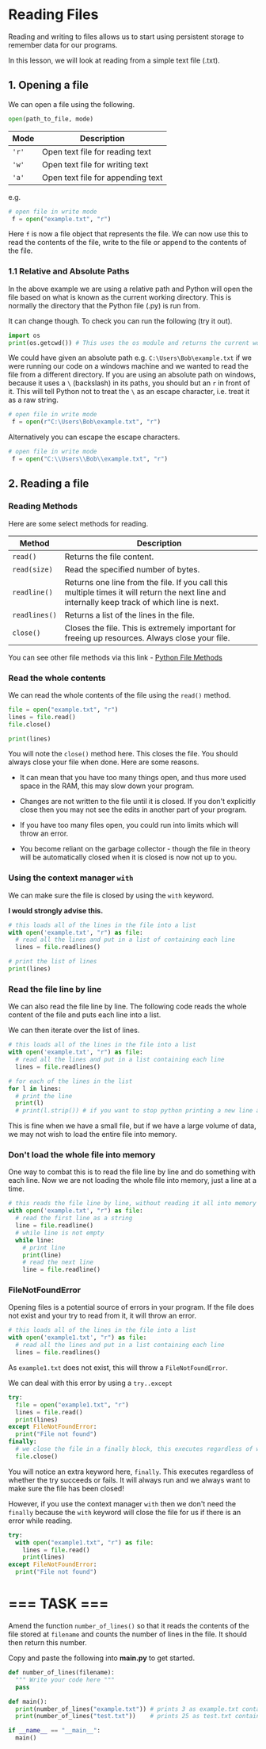 # Reading Files

Reading and writing to files allows us to start using persistent storage to remember data for our programs.

In this lesson, we will look at reading from a simple text file (.txt).

## 1. Opening a file

We can open a file using the following.

```python
open(path_to_file, mode)
```

| Mode | Description |
| -- | -- |
|``'r'`` | Open text file for reading text |
|``'w'`` | Open text file for writing text |
|``'a'`` | Open text file for appending text |

e.g.

```python
# open file in write mode
 f = open("example.txt", "r")
```

Here ``f`` is now a file object that represents the file. We can now use this to read the contents of the file, write to the file or append to the contents of the file.

### 1.1 Relative and Absolute Paths

In the above example we are using a relative path and Python will open the file based on what is known as the current working directory. This is normally the directory that the Python file (.py) is run from. 

It can change though. To check you can run the following (try it out).

```python
import os
print(os.getcwd()) # This uses the os module and returns the current working directory.
```

We could have given an absolute path e.g. ``C:\Users\Bob\example.txt`` if we were running our code on a windows machine and we wanted to read the file from a different directory. If you are using an absolute path on windows, because it uses a ``\`` (backslash) in its paths, you should but an ``r`` in front of it. This will tell Python not to treat the ``\`` as an escape character, i.e. treat it as a raw string.

```python
# open file in write mode
 f = open(r"C:\Users\Bob\example.txt", "r")
```
Alternatively you can escape the escape characters.
```python
# open file in write mode
 f = open("C:\\Users\\Bob\\example.txt", "r")
```

## 2. Reading a file

### Reading Methods 

Here are some select methods for reading. 

| Method | Description |
| -- | -- |
| ``read()`` | Returns the file content. |
| ``read(size)`` | Read the specified number of bytes. |
| ``readline()`` | Returns one line from the file. If you call this multiple times it will return the next line and internally keep track of which line is next. |
| ``readlines()`` | Returns a list of the lines in the file. |
| ``close()`` | Closes the file. This is extremely important for freeing up resources. Always close your file.

You can see other file methods via this link - [Python File Methods](https://www.w3schools.com/python/python_ref_file.asp)

### Read the whole contents

We can read the whole contents of the file using the ``read()`` method.

```python
file = open("example.txt", "r")
lines = file.read()
file.close()

print(lines)
```
You will note the ``close()`` method here. This closes the file. You should always close your file when done. Here are some reasons.

- It can mean that you have too many things open, and thus more used space in the RAM, this may slow down your program.

- Changes are not written to the file until it is closed. If you don't explicitly close then you may not see the edits in another part of your program.

- If you have too many files open, you could run into limits which will throw an error.

- You become reliant on the garbage collector - though the file in theory will be automatically closed when it is closed is now not up to you. 




### Using the context manager ``with``
We can make sure the file is closed by using the ``with`` keyword. 

**I would strongly advise this.**
```python
# this loads all of the lines in the file into a list
with open('example.txt', "r") as file:
  # read all the lines and put in a list of containing each line
  lines = file.readlines()

# print the list of lines
print(lines)
```

### Read the file line by line

We can also read the file line by line. The following code reads the whole content of the file and puts each line into a list.

We can then iterate over the list of lines.

```python
# this loads all of the lines in the file into a list
with open('example.txt', "r") as file:
  # read all the lines and put in a list containing each line
  lines = file.readlines()

# for each of the lines in the list
for l in lines:
  # print the line
  print(l)
  # print(l.strip()) # if you want to stop python printing a new line after each line
```

This is fine when we have a small file, but if we have a large volume of data, we may not wish to load the entire file into memory.

### Don't load the whole file into memory

One way to combat this is to read the file line by line and do something with each line. Now we are not loading the whole file into memory, just a line at a time.

```python
# this reads the file line by line, without reading it all into memory at once
with open('example.txt', "r") as file:
  # read the first line as a string
  line = file.readline()
  # while line is not empty
  while line:
    # print line
    print(line)
    # read the next line
    line = file.readline()
```

### FileNotFoundError

Opening files is a potential source of errors in your program. If the file does not exist and your try to read from it, it will throw an error.

```python
# this loads all of the lines in the file into a list
with open('example1.txt', "r") as file:
  # read all the lines and put in a list containing each line
  lines = file.readlines()
```

As ``example1.txt`` does not exist, this will throw a ``FileNotFoundError``.

We can deal with this error by using a ``try..except``

```python
try:
  file = open("example1.txt", "r")
  lines = file.read()
  print(lines)
except FileNotFoundError:
  print("File not found")
finally:
  # we close the file in a finally block, this executes regardless of whether the try succeeds or fails. It will always run.
  file.close()
```

You will notice an extra keyword here, ``finally``. This executes regardless of whether the try succeeds or fails. It will always run and we always want to make sure the file has been closed!

However, if you use the context manager ``with`` then we don't need the ``finally`` because the ``with`` keyword will close the file for us if there is an error while reading.
```python
try:
  with open("example1.txt", "r") as file:
    lines = file.read()
    print(lines)
except FileNotFoundError:
  print("File not found")
```


# === TASK ===

Amend the function ``number_of_lines()`` so that it reads the contents of the file stored at  ``filename`` and counts the number of lines in the file. It should then return this number.

Copy and paste the following into **main.py** to get started.

```python
def number_of_lines(filename):
  """ Write your code here """
  pass

def main():
  print(number_of_lines("example.txt")) # prints 3 as example.txt contains 3 lines
  print(number_of_lines("test.txt"))    # prints 25 as test.txt contains 25 lines

if __name__ == "__main__":
  main()
```

